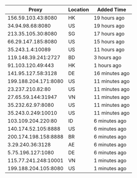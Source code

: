 | Proxy | Location | Added Time |
|---------|----------|------------|
| 156.59.103.43:8080 | HK | 19 hours ago |
| 34.94.98.68:8080 | US | 19 hours ago |
| 213.35.105.30:8080 | SG | 17 hours ago |
| 66.29.147.185:8080 | US | 15 hours ago |
| 35.243.1.4:10089 | US | 11 hours ago |
| 119.148.39.241:2727 | BD | 3 hours ago |
| 91.103.120.49:443 | HK | 1 hours ago |
| 141.95.127.58:3128 | DE | 16 minutes ago |
| 199.188.204.171:8080 | US | 11 minutes ago |
| 23.237.210.82:80 | US | 11 minutes ago |
| 27.65.59.144:31947 | VN | 11 minutes ago |
| 35.232.62.97:8080 | US | 11 minutes ago |
| 35.243.0.249:10010 | US | 11 minutes ago |
| 103.109.204.220:80 | ID | 6 minutes ago |
| 140.174.52.105:8888 | US | 6 minutes ago |
| 200.174.198.158:8888 | BR | 6 minutes ago |
| 3.29.240.36:3128 | AE | 6 minutes ago |
| 5.75.196.127:1080 | DE | 6 minutes ago |
| 115.77.241.248:10001 | VN | 1 minutes ago |
| 199.188.204.105:8080 | US | 1 minutes ago |
